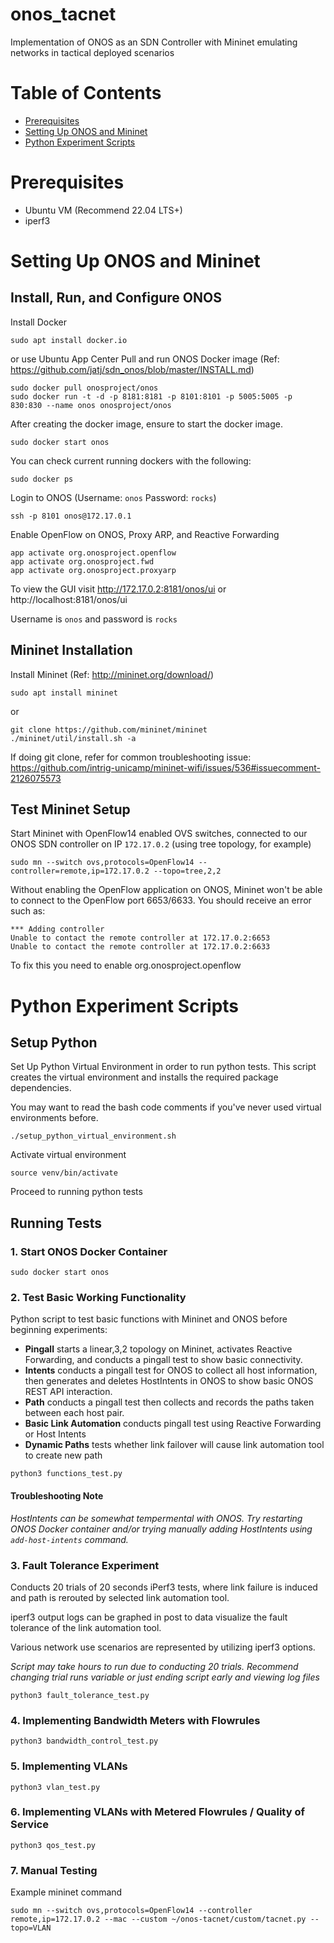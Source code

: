 # onos_tacnet
Implementation of ONOS as an SDN Controller with Mininet emulating networks in tactical deployed scenarios

# Table of Contents
- [Prerequisites](#prerequisites)
- [Setting Up ONOS and Mininet](#setting-up-onos-and-mininet)
- [Python Experiment Scripts](#python-experiment-scripts)

# Prerequisites
- Ubuntu VM (Recommend 22.04 LTS+)
- iperf3

# Setting Up ONOS and Mininet
## Install, Run, and Configure ONOS
Install Docker
```
sudo apt install docker.io
```
or use Ubuntu App Center
Pull and run ONOS Docker image (Ref: https://github.com/jatj/sdn_onos/blob/master/INSTALL.md)
```
sudo docker pull onosproject/onos
sudo docker run -t -d -p 8181:8181 -p 8101:8101 -p 5005:5005 -p 830:830 --name onos onosproject/onos
```
After creating the docker image, ensure to start the docker image.
```
sudo docker start onos
```
You can check current running dockers with the following:
```
sudo docker ps
```
Login to ONOS (Username: ```onos```  Password: ```rocks```)
```
ssh -p 8101 onos@172.17.0.1
```
Enable OpenFlow on ONOS, Proxy ARP, and Reactive Forwarding
```
app activate org.onosproject.openflow
app activate org.onosproject.fwd
app activate org.onosproject.proxyarp
```
To view the GUI visit http://172.17.0.2:8181/onos/ui or http://localhost:8181/onos/ui

Username is ```onos``` and password is ```rocks```

## Mininet Installation
Install Mininet (Ref: http://mininet.org/download/)
```
sudo apt install mininet
```
or
```
git clone https://github.com/mininet/mininet
./mininet/util/install.sh -a
```
If doing git clone, refer for common troubleshooting issue: https://github.com/intrig-unicamp/mininet-wifi/issues/536#issuecomment-2126075573

## Test Mininet Setup
Start Mininet with OpenFlow14 enabled OVS switches, connected to our ONOS SDN controller on IP ```172.17.0.2``` (using tree topology, for example)
```
sudo mn --switch ovs,protocols=OpenFlow14 --controller=remote,ip=172.17.0.2 --topo=tree,2,2
```

Without enabling the OpenFlow application on ONOS, Mininet won't be able to connect to the OpenFlow port 6653/6633. You should receive an error such as: 
```
*** Adding controller
Unable to contact the remote controller at 172.17.0.2:6653
Unable to contact the remote controller at 172.17.0.2:6633
```
To fix this you need to enable org.onosproject.openflow

# Python Experiment Scripts
## Setup Python
Set Up Python Virtual Environment in order to run python tests.
This script creates the virtual environment and installs the required package dependencies. 

You may want to read the bash code comments if you've never used virtual environments before.
```
./setup_python_virtual_environment.sh
```
Activate virtual environment
```
source venv/bin/activate
```
Proceed to running python tests

## Running Tests
### 1. Start ONOS Docker Container
```
sudo docker start onos
```

### 2. Test Basic Working Functionality
Python script to test basic functions with Mininet and ONOS before beginning experiments:
- **Pingall** starts a linear,3,2 topology on Mininet, activates Reactive Forwarding, and conducts a pingall test to show basic connectivity.
- **Intents** conducts a pingall test for ONOS to collect all host information, then generates and deletes HostIntents in ONOS to show basic ONOS REST API interaction.
- **Path** conducts a pingall test then collects and records the paths taken between each host pair.
- **Basic Link Automation** conducts pingall test using Reactive Forwarding or Host Intents
- **Dynamic Paths** tests whether link failover will cause link automation tool to create new path

```
python3 functions_test.py
```

#### Troubleshooting Note
*HostIntents can be somewhat tempermental with ONOS. Try restarting ONOS Docker container and/or trying manually adding HostIntents using ```add-host-intents``` command.*

### 3. Fault Tolerance Experiment
Conducts 20 trials of 20 seconds iPerf3 tests, where link failure is induced and path is rerouted by selected link automation tool. 

iperf3 output logs can be graphed in post to data visualize the fault tolerance of the link automation tool. 

Various network use scenarios are represented by utilizing iperf3 options.

*Script may take hours to run due to conducting 20 trials. Recommend changing trial runs variable or just ending script early and viewing log files*
```
python3 fault_tolerance_test.py
```

### 4. Implementing Bandwidth Meters with Flowrules
```
python3 bandwidth_control_test.py
```

### 5. Implementing VLANs
```
python3 vlan_test.py
```

### 6. Implementing VLANs with Metered Flowrules / Quality of Service
```
python3 qos_test.py
```

### 7. Manual Testing
Example mininet command
```
sudo mn --switch ovs,protocols=OpenFlow14 --controller remote,ip=172.17.0.2 --mac --custom ~/onos-tacnet/custom/tacnet.py --topo=VLAN
```

